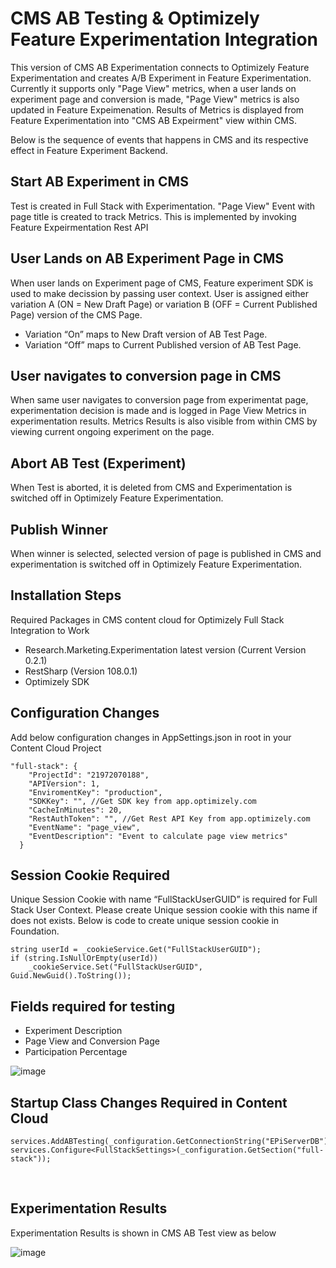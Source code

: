 # CMS AB Testing  & Optimizely Feature Experimentation Integration

This version of CMS AB Experimentation connects to Optimizely Feature Experimentation and creates A/B Experiment  in Feature Experimentation. Currently it supports only "Page View" metrics, when a user lands on experiment page and conversion is made, "Page View" metrics is also updated in Feature Expeimenation. Results of Metrics is displayed from Feature Experimentation into "CMS AB Expeirment" view within CMS.

Below is the sequence of events that happens in CMS and its respective effect in Feature Experiment Backend.

## Start AB Experiment in CMS
Test is created in Full Stack with Experimentation. "Page View" Event with page title is created to track Metrics. This is implemented by invoking Feature Expeirmentation Rest API

## User Lands on AB Experiment Page in CMS
When user lands on Experiment page of CMS, Feature experiment SDK is used to make decission by passing user context. User is assigned either variation A (ON = New Draft Page) or variation B (OFF = Current Published Page) version of the CMS Page. 

* Variation “On” maps to New Draft version of AB Test Page.
* Variation “Off” maps to Current Published version of AB Test Page.

## User navigates to conversion page in CMS
When same user navigates to conversion page from experimentat page, experimentation decision is made and is logged in Page View Metrics in experimentation results. Metrics Results is also visible from within CMS by viewing current ongoing experiment on the page.

## Abort AB Test (Experiment)
When Test is aborted, it is deleted from CMS and Experimentation is switched off in Optimizely Feature Experimentation.

## Publish Winner
When winner is selected, selected version of page is published in CMS and experimentation is switched off in Optimizely Feature Experimentation.
 
## Installation Steps
Required Packages in CMS content cloud for Optimizely Full Stack Integration to Work
* Research.Marketing.Experimentation latest version (Current Version 0.2.1)
* RestSharp (Version 108.0.1)
* Optimizely SDK

## Configuration Changes
Add below configuration changes in AppSettings.json in root in your Content Cloud Project

```
"full-stack": {
    "ProjectId": "21972070188",
    "APIVersion": 1,
    "EnviromentKey": "production",
    "SDKKey": "", //Get SDK key from app.optimizely.com
    "CacheInMinutes": 20,
    "RestAuthToken": "", //Get Rest API Key from app.optimizely.com
    "EventName": "page_view",
    "EventDescription": "Event to calculate page view metrics"
  }
```
## Session Cookie Required
Unique Session Cookie with name “FullStackUserGUID” is required for Full Stack User Context. Please create Unique session cookie with this name if does not exists.
Below is code to create unique session cookie in Foundation.

```
string userId = _cookieService.Get("FullStackUserGUID");
if (string.IsNullOrEmpty(userId))
	_cookieService.Set("FullStackUserGUID", Guid.NewGuid().ToString());
```

## Fields required for testing 

* Experiment Description
* Page View and Conversion Page
* Participation Percentage

![image](https://user-images.githubusercontent.com/16465622/200675607-20a4b789-b155-4031-bf0a-6c1cd8bbc47e.png)


## Startup Class Changes Required in Content Cloud 

```
services.AddABTesting(_configuration.GetConnectionString("EPiServerDB"));
services.Configure<FullStackSettings>(_configuration.GetSection("full-stack"));
```
 
## Experimentation Results
Experimentation Results is shown in CMS AB Test view as below

![image](https://user-images.githubusercontent.com/16465622/200675858-c4748306-90f1-4aed-87cf-9315b711a6fd.png)

